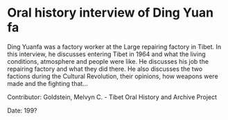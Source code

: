 # Oral history interview of Ding Yuan fa  
Ding Yuanfa was a factory worker at the Large repairing factory in Tibet. In this interview, he discusses entering Tibet in 1964 and what the living conditions, atmosphere and people were like. He discusses his job the repairing factory and what they did there. He also discusses the two factions during the Cultural Revolution, their opinions, how weapons were made and the fighting that... 

Contributor: Goldstein, Melvyn C. - Tibet Oral History and Archive Project  

Date:
199?  

